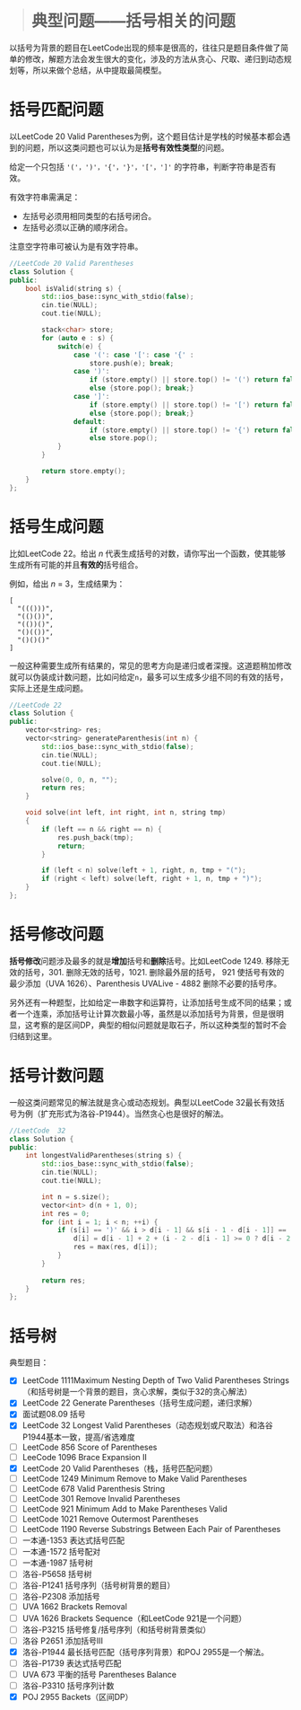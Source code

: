 > # 典型问题——括号相关的问题

以括号为背景的题目在LeetCode出现的频率是很高的，往往只是题目条件做了简单的修改，解题方法会发生很大的变化，涉及的方法从贪心、尺取、递归到动态规划等，所以来做个总结，从中提取最简模型。

# 括号匹配问题

以LeetCode 20 Valid Parentheses为例，这个题目估计是学栈的时候基本都会遇到的问题，所以这类问题也可以认为是**括号有效性类型**的问题。

给定一个只包括 `'('，')'，'{'，'}'，'['，']'` 的字符串，判断字符串是否有效。

有效字符串需满足：

* 左括号必须用相同类型的右括号闭合。
* 左括号必须以正确的顺序闭合。

注意空字符串可被认为是有效字符串。

```c++
//LeetCode 20 Valid Parentheses
class Solution {
public:
    bool isValid(string s) {
        std::ios_base::sync_with_stdio(false);
        cin.tie(NULL);
        cout.tie(NULL);

        stack<char> store;
        for (auto e : s) {
            switch(e) {
                case '(': case '[': case '{' : 
                    store.push(e); break;
                case ')':
                    if (store.empty() || store.top() != '(') return false;
                    else {store.pop(); break;}
                case ']':
                    if (store.empty() || store.top() != '[') return false;
                    else {store.pop(); break;}
                default:
                    if (store.empty() || store.top() != '{') return false;
                    else store.pop();
            }
        }

        return store.empty();
    }
};
```



# 括号生成问题

比如LeetCode 22。给出 *n* 代表生成括号的对数，请你写出一个函数，使其能够生成所有可能的并且**有效的**括号组合。

例如，给出 *n* = 3，生成结果为：

```
[
  "((()))",
  "(()())",
  "(())()",
  "()(())",
  "()()()"
]
```

一般这种需要生成所有结果的，常见的思考方向是递归或者深搜。这道题稍加修改就可以伪装成计数问题，比如问给定`n`，最多可以生成多少组不同的有效的括号，实际上还是生成问题。

```c++
//LeetCode 22
class Solution {
public:
    vector<string> res;
    vector<string> generateParenthesis(int n) {
        std::ios_base::sync_with_stdio(false);
		cin.tie(NULL);
		cout.tie(NULL);

        solve(0, 0, n, "");
        return res;
    }

    void solve(int left, int right, int n, string tmp)
    {
        if (left == n && right == n) {
            res.push_back(tmp);
            return;
        }

        if (left < n) solve(left + 1, right, n, tmp + "(");
        if (right < left) solve(left, right + 1, n, tmp + ")");
    }
};
```



# 括号修改问题

**括号修改**问题涉及最多的就是**增加**括号和**删除**括号。比如LeetCode 1249. 移除无效的括号，301. 删除无效的括号，1021. 删除最外层的括号， 921 使括号有效的最少添加（UVA 1626）、Parenthesis UVALive - 4882 删除不必要的括号序。

另外还有一种题型，比如给定一串数字和运算符，让添加括号生成不同的结果；或者一个连乘，添加括号让计算次数最小等，虽然是以添加括号为背景，但是很明显，这考察的是区间DP，典型的相似问题就是取石子，所以这种类型的暂时不会归结到这里。





# 括号计数问题

一般这类问题常见的解法就是贪心或动态规划。典型以LeetCode  32最长有效括号为例（扩充形式为洛谷-P1944）。当然贪心也是很好的解法。

```c++
//LeetCode  32
class Solution {
public:
    int longestValidParentheses(string s) {
        std::ios_base::sync_with_stdio(false);
        cin.tie(NULL);
        cout.tie(NULL);

        int n = s.size();
        vector<int> d(n + 1, 0);
        int res = 0;
        for (int i = 1; i < n; ++i) {
            if (s[i] == ')' && i > d[i - 1] && s[i - 1 - d[i - 1]] == '(') {
                d[i] = d[i - 1] + 2 + (i - 2 - d[i - 1] >= 0 ? d[i - 2 - d[i - 1]] : 0);
                res = max(res, d[i]);
            }
        }
    
        return res;
    }
};
```



# 括号树





典型题目：

- [x] LeetCode 1111Maximum Nesting Depth of Two Valid Parentheses Strings    （和括号树是一个背景的题目，贪心求解，类似于32的贪心解法）
- [x] LeetCode  22 Generate Parentheses（括号生成问题，递归求解）
- [x] 面试题08.09 括号
- [x] LeetCode  32 Longest Valid Parentheses（动态规划或尺取法）和洛谷P1944基本一致，提高/省选难度
- [ ] LeetCode 856 Score of Parentheses    
- [ ] LeeCode 1096 Brace Expansion II    
- [x] LeetCode 20 Valid Parentheses（栈，括号匹配问题）
- [ ] LeetCode 1249 Minimum Remove to Make Valid Parentheses     
- [ ] LeetCode 678 Valid Parenthesis String    
- [ ] LeetCode 301 Remove Invalid Parentheses     
- [ ] LeetCode 921 Minimum Add to Make Parentheses Valid    
- [ ] LeetCode 1021 Remove Outermost Parentheses   
- [ ] LeetCode 1190 Reverse Substrings Between Each Pair of Parentheses    
- [ ] 一本通-1353 表达式括号匹配
- [ ] 一本通-1572 括号配对
- [ ] 一本通-1987 括号树
- [ ] 洛谷-P5658 括号树
- [ ] 洛谷-P1241 括号序列（括号树背景的题目）
- [ ] 洛谷-P2308 添加括号
- [ ] UVA 1662 Brackets Removal
- [ ] UVA 1626 Brackets Sequence（和LeetCode 921是一个问题）
- [ ] 洛谷-P3215 括号修复/括号序列（和括号树背景类似）
- [ ] 洛谷 P2651 添加括号III
- [x] 洛谷-P1944 最长括号匹配（括号序列背景）和POJ 2955是一个解法。
- [ ] 洛谷-P1739 表达式括号匹配
- [ ] UVA 673 平衡的括号 Parentheses Balance
- [ ] 洛谷-P3310 括号序列计数
- [x] POJ 2955 Backets（区间DP）
